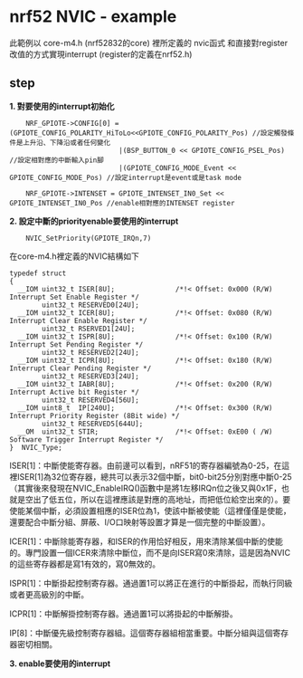 # nrf52 NVIC - example

此範例以 core-m4.h (nrf52832的core) 裡所定義的 nvic函式 和直接對register改值的方式實現interrupt (register的定義在nrf52.h)

## step
 
**1. 對要使用的interrupt初始化**
```
    NRF_GPIOTE->CONFIG[0] = (GPIOTE_CONFIG_POLARITY_HiToLo<<GPIOTE_CONFIG_POLARITY_Pos) //設定觸發條件是上升沿、下降沿或者任何變化  
                           |(BSP_BUTTON_0 << GPIOTE_CONFIG_PSEL_Pos) //設定相對應的中斷輸入pin腳
                           |(GPIOTE_CONFIG_MODE_Event << GPIOTE_CONFIG_MODE_Pos) //設定interrupt是event或是task mode
                            
    NRF_GPIOTE->INTENSET = GPIOTE_INTENSET_IN0_Set << GPIOTE_INTENSET_IN0_Pos //enable相對應的INTENSET register
```  
 **2. 設定中斷的priorityenable要使用的interrupt**
 ```
     NVIC_SetPriority(GPIOTE_IRQn,7)
 ```
 
   在core-m4.h裡定義的NVIC結構如下
 
```
typedef struct
{
  __IOM uint32_t ISER[8U];               /*!< Offset: 0x000 (R/W)  Interrupt Set Enable Register */
        uint32_t RESERVED0[24U];
  __IOM uint32_t ICER[8U];               /*!< Offset: 0x080 (R/W)  Interrupt Clear Enable Register */
        uint32_t RSERVED1[24U];
  __IOM uint32_t ISPR[8U];               /*!< Offset: 0x100 (R/W)  Interrupt Set Pending Register */
        uint32_t RESERVED2[24U];
  __IOM uint32_t ICPR[8U];               /*!< Offset: 0x180 (R/W)  Interrupt Clear Pending Register */
        uint32_t RESERVED3[24U];
  __IOM uint32_t IABR[8U];               /*!< Offset: 0x200 (R/W)  Interrupt Active bit Register */
        uint32_t RESERVED4[56U];
  __IOM uint8_t  IP[240U];               /*!< Offset: 0x300 (R/W)  Interrupt Priority Register (8Bit wide) */
        uint32_t RESERVED5[644U];
  __OM  uint32_t STIR;                   /*!< Offset: 0xE00 ( /W)  Software Trigger Interrupt Register */
}  NVIC_Type;
```
ISER[1]：中斷使能寄存器。由前邊可以看到，nRF51的寄存器編號為0-25，在這裡ISER[1]為32位寄存器，總共可以表示32個中斷，bit0-bit25分別對應中斷0-25（其實後來發現在NVIC_EnableIRQ()函數中是將1左移IRQn位之後又與0x1F，也就是空出了低五位，所以在這裡應該是對應的高地址，而把低位給空出來的）。要使能某個中斷，必須設置相應的ISER位為1，使該中斷被使能（這裡僅僅是使能，還要配合中斷分組、屏蔽、I/O口映射等設置才算是一個完整的中斷設置）。

ICER[1]：中斷除能寄存器，和ISER的作用恰好相反，用來清除某個中斷的使能的。專門設置一個ICER來清除中斷位，而不是向ISER寫0來清除，這是因為NVIC的這些寄存器都是寫1有效的，寫0無效的。

ISPR[1]：中斷掛起控制寄存器。通過置1可以將正在進行的中斷掛起，而執行同級或者更高級別的中斷。

ICPR[1]：中斷解掛控制寄存器。通過置1可以將掛起的中斷解掛。

IP[8]：中斷優先級控制寄存器組。這個寄存器組相當重要。中斷分組與這個寄存器密切相關。


 **3. enable要使用的interrupt**

